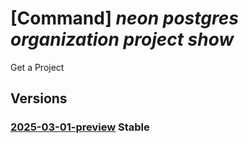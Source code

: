 # [Command] _neon postgres organization project show_

Get a Project

## Versions

### [2025-03-01-preview](/Resources/mgmt-plane/L3N1YnNjcmlwdGlvbnMve30vcmVzb3VyY2Vncm91cHMve30vcHJvdmlkZXJzL25lb24ucG9zdGdyZXMvb3JnYW5pemF0aW9ucy97fS9wcm9qZWN0cy97fQ==/2025-03-01-preview.xml) **Stable**

<!-- mgmt-plane /subscriptions/{}/resourcegroups/{}/providers/neon.postgres/organizations/{}/projects/{} 2025-03-01-preview -->
